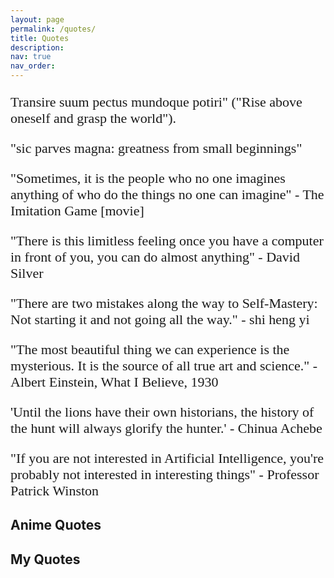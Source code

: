 ```yaml
---
layout: page
permalink: /quotes/
title: Quotes
description: 
nav: true
nav_order:
---
```

<style>
p {
font-family: 'Brush Script MT', cursive;
font-size: 22px;
}
</style>

Transire suum pectus mundoque potiri" ("Rise above oneself and grasp the world").

"sic parves magna: greatness from small beginnings" 


"Sometimes, it is the people who no one imagines anything of who do the things no one can imagine" - The Imitation Game [movie]
 
"There is this limitless feeling once you have a computer in front of you, you can do almost anything"
                    \- David Silver 

"There are two mistakes along the way to Self-Mastery: Not starting it and not going all the way." 
                    - shi heng yi

"The most beautiful thing we can experience is the mysterious. It is the source of all true art and science." - Albert Einstein, What I Believe, 1930

'Until the lions have their own historians, the history of the hunt will always glorify the hunter.' - Chinua Achebe

"If you are not interested in Artificial Intelligence,  you're probably not interested in interesting things" - Professor Patrick Winston 




## **Anime Quotes**


## **My Quotes**
